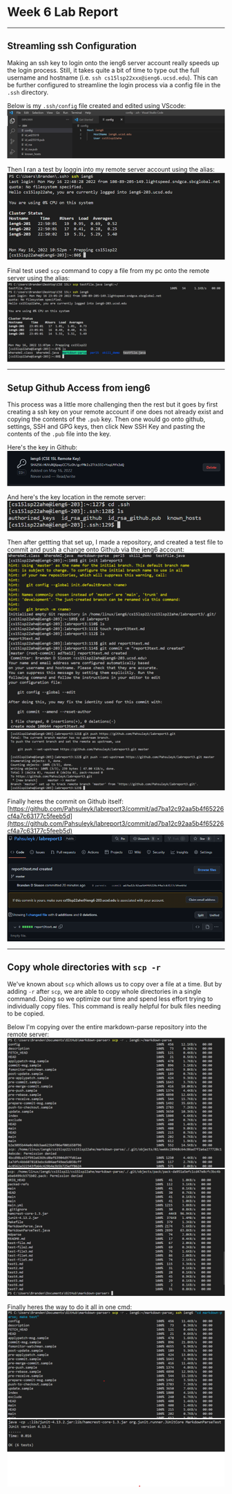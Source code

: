 # **Week 6 Lab Report**
___
## Streamling ssh Configuration

Making an ssh key to login onto the ieng6 server account really speeds up the login process. Still, it takes quite a bit of time to type out the full username and hostname (i.e. `ssh cs15lsp22xxx@ieng6.ucsd.edu`). This can be further configured to streamline the login process via a config file in the `.ssh` directory. 

Below is my `.ssh/config` file created and edited using VScode:
![config file](Writeup3_SS/ssh_config.png)

Then I ran a test by loggin into my remote server account using the alias:
![alias login](Writeup3_SS/streamlined_login.png)

Final test used `scp` command to copy a file from my pc onto the remote server using the alias:
![alias used scp](Writeup3_SS/alias_scp.png)

___
## Setup Github Access from ieng6

This process was a little more challenging then the rest but it goes by first creating a ssh key on your remote account if one does not already exist and copying the contents of the `.pub` key. Then one would go onto github, settings, SSH and GPG keys, then click New SSH Key and pasting the contents of the `.pub` file into the key.

Here's the key in Github:
![github key](Writeup3_SS/git_key.png)

And here's the key location in the remote server:
![remote key](Writeup3_SS/remote_key.png)

Then after gettting that set up, I made a repository, and created a test file to commit and push a change onto Github via the ieng6 account:
![first ss](Writeup3_SS/commit_first.png)
![last ss](Writeup3_SS/commit_last.png)

Finally heres the commit on Github itself:
[https://github.com/Pahsuleyk/labreport3/commit/ad7ba12c92aa5b4f65226cf4a7c63177c5feeb5d](https://github.com/Pahsuleyk/labreport3/commit/ad7ba12c92aa5b4f65226cf4a7c63177c5feeb5d)
![github commit](Writeup3_SS/result_commit.png)

___
## Copy whole directories with `scp -r`

We've known about `scp` which allows us to copy over a file at a time. But by adding `-r` after `scp`, we are able to copy whole directories in a single command. Doing so we optimize our time and spend less effort trying to individually copy files. This command is really helpful for bulk files needing to be copied.

Below I'm copying over the entire markdown-parse repository into the remote server:
![scp -r first](Writeup3_SS/scp-r_first.png)
![scp -r last](Writeup3_SS/scp-r_last.png)

Finally heres the way to do it all in one cmd:
![one line](Writeup3_SS/oneliner.png)
![final one line](Writeup3_SS/resultliner.png)